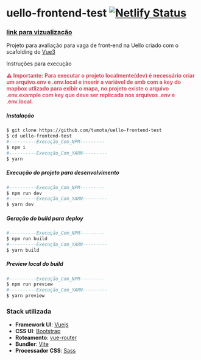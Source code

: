 # uello-frontend-test [![Netlify Status](https://api.netlify.com/api/v1/badges/8806e9cf-afbb-47b7-9e6c-13c6da3f7d1f/deploy-status)](https://app.netlify.com/sites/frontend-test-uello/deploys)

### [link para vizualização](https://frontend-test-uello.netlify.app/)

Projeto para avaliação para vaga de front-end na Uello criado com o scafolding do [Vue3](https://github.com/vuejs/create-vue)

Instruções para execução

<span style="color:#EA394F;font-weight:600">⚠️ Importante: Para executar o projeto localmente(dev) é necessário criar um arquivo.env e .env.local e inserir a variável de amb com a key do mapbox utlizado para exibir o mapa, no projeto existe o arquivo .env.example com key que deve ser replicada nos arquivos .env e .env.local.</span>

##### Instalação
```bash
$ git clone https://github.com/tvmota/uello-frontend-test
$ cd uello-frontend-test
#----------Execução_Com_NPM---------
$ npm i
#----------Execução_Com_YARN---------
$ yarn
```
##### Execução do projeto para desenvolvimento
```bash
#----------Execução_Com_NPM---------
$ npm run dev
#----------Execução_Com_YARN---------
$ yarn dev
```
##### Geração do build para deploy
```bash
#----------Execução_Com_NPM---------
$ npm run build
#----------Execução_Com_YARN---------
$ yarn build
```
##### Preview local do build
```bash
#----------Execução_Com_NPM---------
$ npm run preview
#----------Execução_Com_YARN---------
$ yarn preview
```

### Stack utilizada

- **Framework UI**: [Vuejs](https://vuejs.org/)
- **CSS UI**: [Bootstrap](https://getbootstrap.com/)
- **Roteamento**: [vue-router](https://router.vuejs.org/)
- **Bundler**: [Vite](https://vitejs.dev/)
- **Processador CSS**: [Sass](https://sass-lang.com/)
